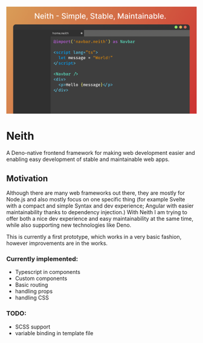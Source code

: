 ![](readme/title.png)

# Neith
A Deno-native frontend framework for making web development easier and enabling easy development of stable and maintainable web apps.

## Motivation

Although there are many web frameworks out there, they are mostly for Node.js and also mostly focus on one specific thing (for example Svelte with a compact and simple Syntax and dev experience; Angular with easier maintainability thanks to dependency injection.) With Neith I am trying to offer both a nice dev experience and easy maintainability at the same time, while also supporting new technologies like Deno.

This is currently a first prototype, which works in a very basic fashion, however improvements are in the works.

### Currently implemented:
 - Typescript in components
 - Custom components
 - Basic routing
 - handling props
 - handling CSS

### TODO:
 - SCSS support
 - variable binding in template file